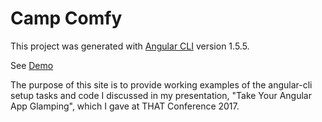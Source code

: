 # Camp Comfy

This project was generated with [Angular CLI](https://github.com/angular/angular-cli) version 1.5.5.

See [Demo](https://comfycoder.github.io/camp-comfy/)

The purpose of this site is to provide working examples of the angular-cli setup tasks and code I discussed in my presentation, "Take Your Angular App Glamping", which I gave at THAT Conference 2017.

